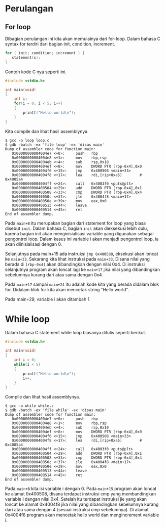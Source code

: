 # Perulangan

## For loop
Dibagian perulangan ini kita akan memulainya dari for-loop. Dalam bahasa C syntax for terdiri dari bagian init, condition, increment.
```c
for ( init; condition; increment ) {
   statement(s);
}
```

Contoh kode C nya seperti ini.
``` c
#include <stdio.h>

int main(void)
{
    int i;
    for(i = 0; i < 5; i++)
    {
        printf("Hello world\n");
    }
}
```

Kita compile dan lihat hasil assemblynya.

```
$ gcc -o loop loop.c
$ gdb -batch -ex 'file loop' -ex 'disas main' 
Dump of assembler code for function main:
   0x00000000004004e7 <+0>:     push   rbp
   0x00000000004004e8 <+1>:     mov    rbp,rsp
   0x00000000004004eb <+4>:     sub    rsp,0x10
   0x00000000004004ef <+8>:     mov    DWORD PTR [rbp-0x4],0x0
   0x00000000004004f6 <+15>:    jmp    0x400508 <main+33>
   0x00000000004004f8 <+17>:    lea    rdi,[rip+0xa5]        # 0x4005a4
   0x00000000004004ff <+24>:    call   0x4003f0 <puts@plt>
   0x0000000000400504 <+29>:    add    DWORD PTR [rbp-0x4],0x1
   0x0000000000400508 <+33>:    cmp    DWORD PTR [rbp-0x4],0x4
   0x000000000040050c <+37>:    jle    0x4004f8 <main+17>
   0x000000000040050e <+39>:    mov    eax,0x0
   0x0000000000400513 <+44>:    leave  
   0x0000000000400514 <+45>:    ret    
End of assembler dump.
```

Pada `main+8` itu merupakan bagian dari statement for loop yang biasa disebut `init`. Dalam bahasa C, bagian `init` akan dieksekusi lebih dulu, karena bagian init akan menginisialisasi variable yang digunakan sebagai pengontrol loop. Dalam kasus ini variable i akan menjadi pengontrol loop, ia akan diinisialisasi dengan 0.

Selanjutnya pada main+15 ada instruksi `jmp 0x400508`, eksekusi akan loncat ke `main+33`. Sekarang kita lihat instruksi pada `main+33`. Disana nilai yang berada di `[rbp-0x4]` akan dibandingkan dengan nilai 0x4. Di instruksi selanjutnya program akan loncat lagi ke `main+17` jika nilai yang dibandingkan sebelumnya kurang dari atau sama dengan 0x4.

Pada `main+17` sampai `main+24` itu adalah kode kita yang berada didalam blok for. Didalam blok for kita akan mencetak string "Hello world".

Pada main+29, variable i akan ditambah 1.


# While loop
Dalam bahasa C statement while loop biasanya ditulis seperti berikut.

``` c
#include <stdio.h>

int main(void)
{
    int i = 0;
    while(i < 5)
    {
        printf("Hello world\n");
        i++;
    }
}
```

Compile dan lihat hasil assemblynya.

```
$ gcc -o while while.c
$ gdb -batch -ex 'file while' -ex 'disas main'
Dump of assembler code for function main:
   0x00000000004004e7 <+0>:     push   rbp
   0x00000000004004e8 <+1>:     mov    rbp,rsp
   0x00000000004004eb <+4>:     sub    rsp,0x10
   0x00000000004004ef <+8>:     mov    DWORD PTR [rbp-0x4],0x0
   0x00000000004004f6 <+15>:    jmp    0x400508 <main+33>
   0x00000000004004f8 <+17>:    lea    rdi,[rip+0xa5]        # 0x4005a4
   0x00000000004004ff <+24>:    call   0x4003f0 <puts@plt>
   0x0000000000400504 <+29>:    add    DWORD PTR [rbp-0x4],0x1
   0x0000000000400508 <+33>:    cmp    DWORD PTR [rbp-0x4],0x4
   0x000000000040050c <+37>:    jle    0x4004f8 <main+17>
   0x000000000040050e <+39>:    mov    eax,0x0
   0x0000000000400513 <+44>:    leave  
   0x0000000000400514 <+45>:    ret    
End of assembler dump.
```

Pada `main+8` kita isi variable i dengan 0. Pada `main+15` program akan loncat ke alamat 0x400508, disana terdapat instruksi cmp yang membandingkan variable i dengan nilai 0x4. Setelah itu terdapat instruksi jle yang akan loncat ke alamat 0x4004f8 jika nilai yang dibandingkan sebelumnya kurang dari atau sama dengan 4 (sesuai instruksi cmp sebelumnya). Di alamat 0x4004f8 program akan mencetak hello world dan mengincrement variable i.